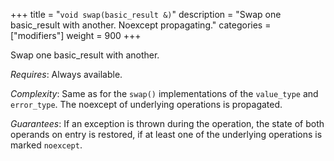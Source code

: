 +++
title = "`void swap(basic_result &)`"
description = "Swap one basic_result with another. Noexcept propagating."
categories = ["modifiers"]
weight = 900
+++

Swap one basic_result with another.

*Requires*: Always available.

*Complexity*: Same as for the `swap()` implementations of the `value_type` and `error_type`. The noexcept of underlying operations is propagated.

*Guarantees*: If an exception is thrown during the operation, the state of both operands on entry is restored, if at least one of the underlying operations is marked `noexcept`.
